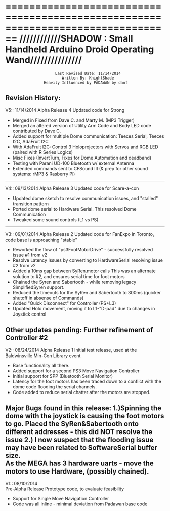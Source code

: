 ================================================================================
////////////SHADOW :  Small Handheld Arduino Droid Operating Wand///////////////
================================================================================
                          Last Revised Date: 11/14/2014
                             Written By: KnightShade
                     Heavily Influenced by PADAWAN by danf

Revision History:
-------------------------------------------------------------------------------
V5::  11/14/2014 
Alpha Release 4
Updated code for Strong
 - Merged in Fixed from Dave C. and Marty M. (MP3 Trigger)
 - Merged an altered version of Utility Arm Code and Body LED code contributed by Dave C.
 - Added support for multiple Dome communication:  Teeces Serial, Teeces I2C, AdaFruit I2C
 - With AdaFruit I2C:  Control 3 Holoprojectors with Servos and RGB LED (paired with R Series Logics)
 - Misc Fixes (InvertTurn, Fixes for Dome Automation and deadband)
 - Testing with Parani UD-100 Bluetooth w/ external Antenna
 - Extended commands sent to CFSound III (& prep for other sound systems:  rMP3 & Rasberry Pi)

-------------------------------------------------------------------------------
V4::  09/13/2014 
Alpha Release 3
Updated code for Scare-a-con
 - Updated dome sketch to resolve communication issues, and "stalled" transition pattern
 - Ported dome serial to Hardware Serial.  This resolved Dome Communication
 - Tweaked some sound controls (L1 vs PS)

-------------------------------------------------------------------------------
V3::  09/01/2014 
Alpha Release 2
Updated code for FanExpo in Toronto, code base is approaching "stable"
 - Reworked the flow of "ps3FootMotorDrive" - successfully resolved issue #1 from v2
 - Resolve Latency Issues by converting to HardwareSerial resolving issue #2 from v2
 - Added a 10ms gap between SyRen.motor calls
		This was an alternate solution to #2, and ensures serial time for foot motors
 - Chained the Syren and Sabertooth - while removing legacy SimplifiedSyren support.  
 - Reduced the timeouts for the SyRen and Sabertooth to 300ms (quicker shutoff in absense of Commands)
 - Added "Quick Disconnect" for Controller (PS+L3)
 - Updated Holo movement, moving it to L1-"D-pad" due to changes in Joystick control

Other updates pending:
	Further refinement of Controller #2
-------------------------------------------------------------------------------
V2::  08/24/2014
Alpha Release 1
Initial test release, used at the Baldwinsville Min-Con Library event
 - Base functionality all there.
 - Added support for a second PS3 Move Navigation Controller
 - Initial support for SPP (Bluetooth Serial Monitor)
 - Latency for the foot motors has been traced down to a conflict 
		with the dome code flooding the serial channels.
 - Code added to reduce serial chatter after the motors are stopped.

Major Bugs found in this release:
1.)Spinning the dome with the joystick is causing the foot motors to go.
	Placed the SyRen&Sabertooth onto different addresses - this did NOT resolve the issue
2.)	I now suspect that the flooding issue may have been related to SoftwareSerial buffer size.  
		As the MEGA has 3 hardware uarts - move the motors to use Hardware, (possibly chained).
-------------------------------------------------------------------------------
V1::  08/10/2014  
Pre-Alpha Release
Prototype code, to evaluate feasibility
 - Support for Single Move Navigation Controller
 - Code was all inline - minimal deviation from Padawan base code

